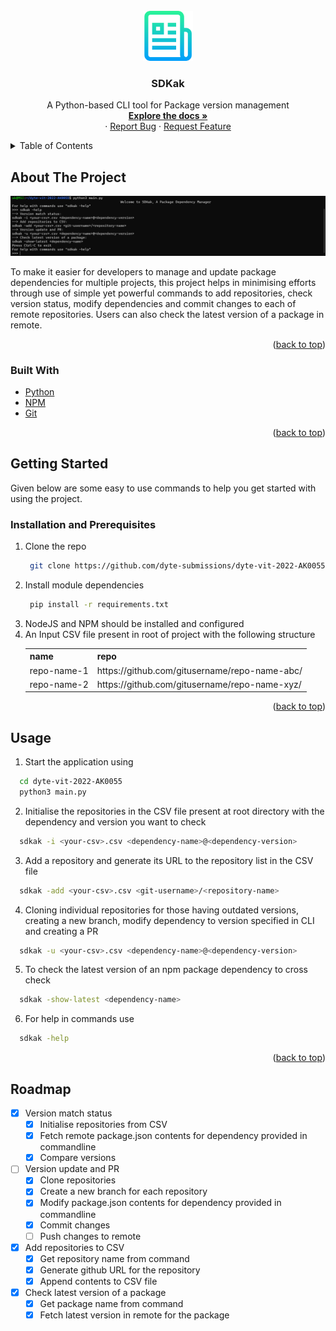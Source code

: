 <!-- PROJECT LOGO -->
<br />
<div align="center">
  <a href="https://github.com/dyte-submissions/dyte-vit-2022-AK0055">
    <img src="images/logo.png" alt="Logo" width="80" height="80">
  </a>

<h3 align="center">SDKak</h3>

  <p align="center">
    A Python-based CLI tool for Package version management
    <br />
    <a href="https://github.com/dyte-submissions/dyte-vit-2022-AK0055"><strong>Explore the docs »</strong></a>
    <br />
    ·
    <a href="https://github.com/dyte-submissions/dyte-vit-2022-AK0055/issues">Report Bug</a>
    ·
    <a href=https://github.com/dyte-submissions/dyte-vit-2022-AK0055/issues">Request Feature</a>
  </p>
</div>



<!-- TABLE OF CONTENTS -->
<details>
  <summary>Table of Contents</summary>
  <ol>
    <li>
      <a href="#about-the-project">About The Project</a>
      <ul>
        <li><a href="#built-with">Built With</a></li>
      </ul>
    </li>
    <li>
      <a href="#getting-started">Getting Started</a>
      <ul>
        <li><a href="#install">Installation and Prerequisites</a></li>
      </ul>
    </li>
    <li><a href="#usage">Usage</a></li>
    <li><a href="#roadmap">Roadmap</a></li>
    <li><a href="#contributing">Contributing</a></li>
    <li><a href="#license">License</a></li>
    <li><a href="#contact">Contact</a></li>
    <li><a href="#acknowledgments">Acknowledgments</a></li>
  </ol>
</details>



<!-- ABOUT THE PROJECT -->
## About The Project

![Matches](images/sdkak.png)

To make it easier for developers to manage and update package dependencies for multiple projects, this project helps in minimising efforts through use of simple yet powerful commands to add repositories, check version status, modify dependencies and commit changes to each of remote repositories. Users can also check the latest version of a package in remote.

<p align="right">(<a href="#top">back to top</a>)</p>



### Built With

- [Python](https://www.python.org/)
- [NPM](https://www.npmjs.com/)
- [Git](https://git-scm.com/)
<p align="right">(<a href="#top">back to top</a>)</p>

<!-- GETTING STARTED -->
## Getting Started

Given below are some easy to use commands to help you get started with using the project.
<div id="install">

### Installation and Prerequisites
1. Clone the repo
    ```sh
     git clone https://github.com/dyte-submissions/dyte-vit-2022-AK0055.git
    ```
2. Install module dependencies
    ```sh
     pip install -r requirements.txt
    ```
3. NodeJS and NPM should be installed and configured
4. An Input CSV file present in root of project with the following structure
    <table>
    <tr>
      <th><b>name</b></th>
      <th><b>repo</b></th>
    </tr>
    <tr>
      <td>repo-name-1</td>
      <td>https://github.com/gitusername/repo-name-abc/</td>
    </tr>
    <tr>
      <td>repo-name-2</td>
      <td>https://github.com/gitusername/repo-name-xyz/</td>
    </tr>
  </table>
</div>
<p align="right">(<a href="#top">back to top</a>)</p>

<!-- USAGE EXAMPLES -->
## Usage
1. Start the application using
```sh
  cd dyte-vit-2022-AK0055
  python3 main.py
  ```
2. Initialise the repositories in the CSV file present at root directory with the dependency and version you want to check
```sh
  sdkak -i <your-csv>.csv <dependency-name>@<dependency-version>
  ```
3. Add a repository and generate its URL to the repository list in the CSV file 
```sh
  sdkak -add <your-csv>.csv <git-username>/<repository-name>
  ```
4. Cloning individual repositories for those having outdated versions, creating a new branch, modify dependency to version specified in CLI and creating a PR
```sh
  sdkak -u <your-csv>.csv <dependency-name>@<dependency-version>
  ```
5. To check the latest version of an npm package dependency to cross check
```sh
  sdkak -show-latest <dependency-name>
  ```
6. For help in commands use
```sh
  sdkak -help
  ```
<p align="right">(<a href="#top">back to top</a>)</p>

                                
<!-- ROADMAP -->
## Roadmap

- [x] Version match status
    - [x] Initialise repositories from CSV
    - [x] Fetch remote package.json contents for dependency provided in commandline
    - [x] Compare versions
- [ ] Version update and PR
    - [x] Clone repositories
    - [x] Create a new branch for each repository
    - [x] Modify package.json contents for dependency provided in commandline
    - [x] Commit changes
    - [ ] Push changes to remote
- [x] Add repositories to CSV
    - [x] Get repository name from command
    - [x] Generate github URL for the repository
    - [x] Append contents to CSV file
- [x] Check latest version of a package
    - [x] Get package name from command
    - [x] Fetch latest version in remote for the package
